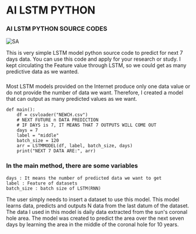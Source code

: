 # AI LSTM PYTHON
### AI LSTM PYTHON SOURCE CODES

![SA](https://user-images.githubusercontent.com/87653966/139011900-7d18fd90-e63c-46ce-ba2e-ef919dc0deba.PNG)


This is very simple LSTM model python source code to predict for next 7 days data. You can use this code and apply for your research or study. I kept circulating the Feature value through LSTM, so we could get as many predictive data as we wanted.

###
###

Most LSTM models provided on the Internet produce only one data value or do not provide the number of data we want. Therefore, I created a model that can output as many predicted values as we want.


    def main():
        df = csvloader("NEWCH.csv")
        # NEXT FUTURE n DATA PREDICTION
        # IF DAYS is 7, IT MEANS THAT 7 OUTPUTS WILL COME OUT
        days = 7
        label = "middle"
        batch_size = 120
        arr = LSTMMODEL(df, label, batch_size, days)
        print("NEXT 7 DATA ARE:", arr)
        
### In the main method, there are some variables

    days : It means the number of predicted data we want to get
    label : Feature of datasets
    batch_size : batch size of LSTM(RNN)


The user simply needs to insert a dataset to use this model. This model learns data, predicts and outputs N data from the last datum of the dataset. The data I used in this model is daily data extracted from the sun's coronal hole area. The model was created to predict the area over the next seven days by learning the area in the middle of the coronal hole for 10 years.
